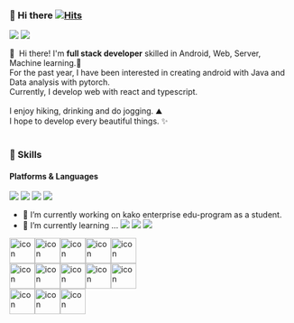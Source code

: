 ### 👋 Hi there [![Hits](https://hits.seeyoufarm.com/api/count/incr/badge.svg?url=https%3A%2F%2Fgithub.com%2Fbanggeunho&count_bg=%232C9CB8&title_bg=%232B69BC&icon=&icon_color=%237E2828&title=hits&edge_flat=true)](https://hits.seeyoufarm.com)
<p>
  <a href="https://www.instagram.com/giyomi_ghgh/" target="_blank"><img src="https://img.shields.io/badge/giyomi_ghgh-0A66C2?style=flat-square&logo=instagram&logoColor=white"/></a>
  <a href="mailto:panggeunho@gmail.com" target="_blank"><img src="https://img.shields.io/badge/panggeunho@gmail.com-EA4335?style=flat-square&logo=Gmail&logoColor=white"/></a>
</p>
<p>
  👋&nbsp; Hi there! I'm <b>full stack developer</b> skilled in Android, Web, Server, Machine learning.🚀<br/>
  For the past year, I have been interested in creating android with Java and Data analysis with pytorch.<br/>
  Currently, I develop web with react and typescript. <br/><br/>
  I enjoy hiking, drinking and do jogging. ⛰ <br/>
  I hope to develop every beautiful things. ✨ <br/><br/>
</p>


### 💪 Skills
#### Platforms & Languages
<p>
  <img src="https://img.shields.io/badge/React-61DAFB?style=flat-square&logo=React&logoColor=black"/>
  <img src="https://img.shields.io/badge/Android-3DDC84?style=flat-square&logo=Android&logoColor=white"/>
  <img src="https://img.shields.io/badge/Javascript-007396?style=flat-square&logo=Javascript&logoColor=white"/>
  <img src="https://img.shields.io/badge/Java-007396?style=flat-square&logo=Java&logoColor=white"/>
</p>
<p>

  

</p>

- 🔭 I’m currently working on kako enterprise edu-program as a student.
- 🌱 I’m currently learning ...
  <img src="https://img.shields.io/badge/React-61DAFB?style=flat-square&logo=React&logoColor=black"/>
  <img src="https://img.shields.io/badge/TypeScript-3178C6?style=flat-square&logo=TypeScript&logoColor=white"/>
    <img src="https://img.shields.io/badge/Kotlin-0095D5?style=flat-square&logo=Kotlin&logoColor=white"/> 
  
<div style="display: flex; align-items: flex-start;"><img src="https://techstack-generator.vercel.app/js-icon.svg" alt="icon" width="45" height="45" /><img src="https://techstack-generator.vercel.app/ts-icon.svg" alt="icon" width="45" height="45" /><img src="https://techstack-generator.vercel.app/react-icon.svg" alt="icon" width="45" height="45" /><img src="https://techstack-generator.vercel.app/redux-icon.svg" alt="icon" width="45" height="45" /><img src="https://techstack-generator.vercel.app/python-icon.svg" alt="icon" width="45" height="45" /></div><div style="display: flex; align-items: flex-start;"><img src="https://techstack-generator.vercel.app/restapi-icon.svg" alt="icon" width="45" height="45" /><img src="https://techstack-generator.vercel.app/docker-icon.svg" alt="icon" width="45" height="45" /><img src="https://techstack-generator.vercel.app/github-icon.svg" alt="icon" width="45" height="45" /><img src="https://techstack-generator.vercel.app/nginx-icon.svg" alt="icon" width="45" height="45" /><img src="https://techstack-generator.vercel.app/mysql-icon.svg" alt="icon" width="45" height="45" /></div><div style="display: flex; align-items: flex-start;"><img src="https://techstack-generator.vercel.app/kubernetes-icon.svg" alt="icon" width="45" height="45" /><img src="https://techstack-generator.vercel.app/java-icon.svg" alt="icon" width="45" height="45" /><img src="https://techstack-generator.vercel.app/aws-icon.svg" alt="icon" width="45" height="45" /></div>



